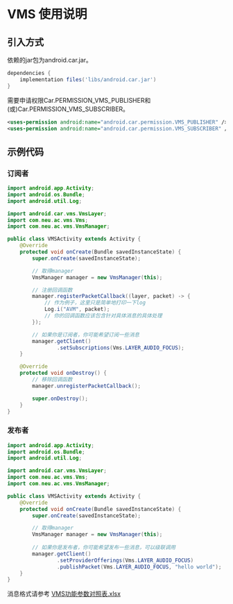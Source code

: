 # VMS 使用说明

## 引入方式
依赖的jar包为android.car.jar。

``` gradle
dependencies {
    implementation files('libs/android.car.jar')
}
```

需要申请权限Car.PERMISSION_VMS_PUBLISHER和(或)Car.PERMISSION_VMS_SUBSCRIBER。

``` xml
<uses-permission android:name="android.car.permission.VMS_PUBLISHER" />
<uses-permission android:name="android.car.permission.VMS_SUBSCRIBER" />
```

## 示例代码
### 订阅者
``` java
import android.app.Activity;
import android.os.Bundle;
import android.util.Log;

import android.car.vms.VmsLayer;
import com.neu.ac.vms.Vms;
import com.neu.ac.vms.VmsManager;

public class VMSActivity extends Activity {
    @Override
    protected void onCreate(Bundle savedInstanceState) {
        super.onCreate(savedInstanceState);

        // 取得manager
        VmsManager manager = new VmsManager(this);

        // 注册回调函数
        manager.registerPacketCallback((layer, packet) -> {
            // 作为例子，这里只是简单地打印一下log
            Log.i("AVM", packet);
            // 你的回调函数应该包含针对具体消息的具体处理
        });

        // 如果你是订阅者，你可能希望订阅一些消息
        manager.getClient()
                .setSubscriptions(Vms.LAYER_AUDIO_FOCUS);
    }

    @Override
    protected void onDestroy() {
        // 移除回调函数
        manager.unregisterPacketCallback();

        super.onDestroy();
    }
}
```
### 发布者
``` java
import android.app.Activity;
import android.os.Bundle;
import android.util.Log;

import android.car.vms.VmsLayer;
import com.neu.ac.vms.Vms;
import com.neu.ac.vms.VmsManager;

public class VMSActivity extends Activity {
    @Override
    protected void onCreate(Bundle savedInstanceState) {
        super.onCreate(savedInstanceState);

        // 取得manager
        VmsManager manager = new VmsManager(this);
        
        // 如果你是发布者，你可能希望发布一些消息，可以级联调用
        manager.getClient()
                .setProviderOfferings(Vms.LAYER_AUDIO_FOCUS)
                .publishPacket(Vms.LAYER_AUDIO_FOCUS, "hello world");
    }
}
```
消息格式请参考 [VMS功能参数对照表.xlsx](http://10.1.55.36/svn/AndroidPF/04.SoftwareDevelopLibrary/03.SystemDesign(SD)/AndroidPF_Dev/02.InterfaceDefinition/VMS%E5%8A%9F%E8%83%BD%E5%8F%82%E6%95%B0%E5%AF%B9%E7%85%A7%E8%A1%A8.xlsx)
